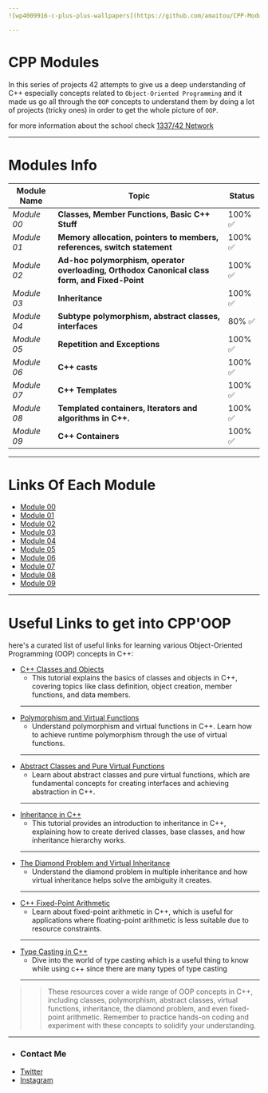 ```yaml
---
![wp4009916-c-plus-plus-wallpapers](https://github.com/amaitou/CPP-Modules/assets/49293816/a37d8454-fada-44a5-868e-5291f419093a)

---
```

# CPP Modules

In this series of projects 42 attempts to give us a deep understanding of C++ especially concepts related to `Object-Oriented Programming` and it made us go all through the `OOP` concepts to understand them by doing a lot of projects (tricky ones) in order to get the whole picture of `OOP`.

for more information about the school check [1337/42 Network](https://github.com/amaitou/1337)

---

# Modules Info

| Module Name | Topic                                                   | Status |
| ----------- | ------------------------------------------------------------- | -------- |
| _Module 00_   | **Classes, Member Functions, Basic C++ Stuff**	|100% ✅ |
| _Module 01_   | **Memory allocation, pointers to members, references, switch statement**	| 100% ✅ |
| _Module 02_   | **Ad-hoc polymorphism, operator overloading, Orthodox Canonical class form, and Fixed-Point**	| 100% ✅ |
| _Module 03_   | **Inheritance**       | 100% ✅ |
| _Module 04_   | **Subtype polymorphism, abstract classes, interfaces**	| 80% ✅  |
| _Module 05_	| **Repetition and Exceptions**	| 100% ✅
| _Module 06_	| **C++ casts**	| 100% ✅
| _Module 07_	| **C++ Templates**	| 100% ✅ |
| _Module 08_	| **Templated containers, Iterators and algorithms in C++.**	| 100% ✅ |
| _Module 09_	| **C++ Containers**	| 100% ✅ |

---

# Links Of Each Module

- [Module 00](https://github.com/amaitou/CPP-Modules/tree/master/Module-00)
- [Module 01](https://github.com/amaitou/CPP-Modules/tree/master/Module-01)
- [Module 02](https://github.com/amaitou/CPP-Modules/tree/master/Module-02)
- [Module 03](https://github.com/amaitou/CPP-Modules/tree/master/Module-03)
- [Module 04](https://github.com/amaitou/CPP-Modules/tree/master/Module-04)
- [Module 05](https://github.com/amaitou/CPP-Modules/tree/master/Module-05)
- [Module 06](https://github.com/amaitou/CPP-Modules/tree/master/Module-06)
- [Module 07](https://github.com/amaitou/CPP-Modules/tree/master/Module-07)
- [Module 08](https://github.com/amaitou/CPP-Modules/tree/master/Module-08)
- [Module 09](https://github.com/amaitou/CPP-Modules/tree/master/Module-09)

---

# Useful Links to get into CPP'OOP

here's a curated list of useful links for learning various Object-Oriented Programming (OOP) concepts in C++:

- [C++ Classes and Objects](https://www.geeksforgeeks.org/c-classes-and-objects/)
	- This tutorial explains the basics of classes and objects in C++, covering topics like class definition, object creation, member functions, and data members.
	---
- [Polymorphism and Virtual Functions](https://www.tutorialspoint.com/cplusplus/cpp_polymorphism.htm)
	-  Understand polymorphism and virtual functions in C++. Learn how to achieve runtime polymorphism through the use of virtual functions.
	---
- [Abstract Classes and Pure Virtual Functions](https://www.geeksforgeeks.org/pure-virtual-functions-and-abstract-classes/)
	- Learn about abstract classes and pure virtual functions, which are fundamental concepts for creating interfaces and achieving abstraction in C++.
	---
- [Inheritance in C++](https://www.learncpp.com/cpp-tutorial/111-introduction-to-inheritance/)
	- This tutorial provides an introduction to inheritance in C++, explaining how to create derived classes, base classes, and how inheritance hierarchy works.
	---
- [The Diamond Problem and Virtual Inheritance](https://www.geeksforgeeks.org/multiple-inheritance-in-c/)
	- Understand the diamond problem in multiple inheritance and how virtual inheritance helps solve the ambiguity it creates.
	---
- [C++ Fixed-Point Arithmetic](https://embeddedartistry.com/blog/2018/07/12/simple-fixed-point-conversion-in-c/)
	-  Learn about fixed-point arithmetic in C++, which is useful for applications where floating-point arithmetic is less suitable due to resource constraints.
	---
- [Type Casting in C++](https://www.prepbytes.com/blog/cpp-programming/type-casting-in-cpp/#:~:text=Type%20casting%20in%20C%2B%2B%20refers,requires%20a%20different%20data%20type.)
	- Dive into the world of type casting which is a useful thing to know while using c++ since there are many types of type casting
	---

>> These resources cover a wide range of OOP concepts in C++, including classes, polymorphism, abstract classes, virtual functions, inheritance, the diamond problem, and even fixed-point arithmetic. Remember to practice hands-on coding and experiment with these concepts to solidify your understanding.

---

- ### **Contact Me**

* [Twitter][_1]
* [Instagram][_2]

[_1]: https://twitter.com/amait0u
[_2]: https://www.instagram.com/amait0u
